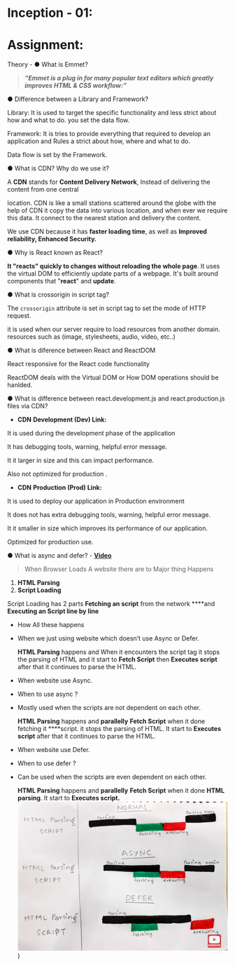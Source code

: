 # Inception - 01:
# Assignment: 
Theory -
● What is Emmet?

> ***“Emmet is a plug in for many popular text editors which greatly improves HTML & CSS workflow:”***


● Difference between a Library and Framework?

Library: It is used to target the specific functionality and less strict about how and what to do. you set the data flow.

Framework: It is tries to provide everything that required to develop an application and Rules a strict about how, where and what to do. 

Data flow is set by the Framework.

● What is CDN? Why do we use it?

A **CDN** stands for **Content Delivery Network**, Instead of delivering the content from one central 

location. CDN is like a small stations scattered around the globe with the help of CDN it copy the data into various location, and when ever we require this data. It connect to the nearest station and delivery the content.

We use CDN because it has **faster loading time**, as well as **Improved reliability, Enhanced Security.**

● Why is React known as React?

**It "reacts" quickly to changes without reloading the whole page**. It uses the virtual DOM to efficiently update parts of a webpage. It's built around components that "**react**" and **update**.

● What is crossorigin in script tag?

The `crossorigin` attribute is set in script tag to set the mode of HTTP request.

it is used when our server require to load resources  from another domain. resources such as (image, stylesheets, audio, video, etc..)

● What is diference between React and ReactDOM

React responsive for the React code functionality

ReactDOM deals with the Virtual DOM or How DOM operations should be hanlded.

● What is difference between react.development.js and react.production.js files via CDN?

- **CDN** ****Development (Dev) Link:****

It is used during the  development phase of the application

It has debugging tools, warning, helpful error message.

It it larger in size and this can impact performance. 

Also not optimized for production . 

- **CDN** ****Production (Prod) Link:****

It is used to deploy our application in Production environment

It does not has extra debugging tools, warning, helpful error message.

It it smaller in size which improves its performance of our application.  

Optimized for production  use. 

● What is async and defer? - [**Video**](https://www.youtube.com/watch?v=IrHmpdORLu8)

> When Browser Loads A website there are to Major thing Happens
> 
1. **HTML Parsing**
2. **Script Loading**

Script Loading has 2 parts **Fetching an script** from the network ****and  **Executing an Script line by line**

- How All these happens
- When we just using website which doesn’t use Async or Defer.
    
    **HTML Parsing** happens and When it encounters the script tag it stops the parsing of HTML and it start to **Fetch Script**  then **Executes script** after that it continues to parse the HTML.
    
- When website use Async.
- When to use async ?
- Mostly used when the scripts are not dependent on each other.
    
    **HTML Parsing** happens and **parallelly** **Fetch Script**  when it done fetching it ****script. it stops the parsing of HTML. It start to **Executes script** after that it continues to parse the HTML.
    
- When website use Defer.
- When to use defer ?
- Can be used when the scripts are even dependent on each other.
    
    **HTML Parsing** happens and **parallelly** **Fetch Script**  when it done **HTML parsing**. It start to **Executes script.**
![alt text](https://github.com/Aakarshit07/Namaste-React-Learning/blob/main/Assignments/assets/HTML%20Parser%20Async%20and%20Difer.png?raw=true))
